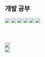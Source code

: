 ## 개발 공부
<img src="https://img.shields.io/badge/java-007396?style=for-the-badge&logo=OpenJDK&logoColor=white"> <img src="https://img.shields.io/badge/Spring-6DB33F?style=for-the-badge&logo=Spring&logoColor=white"> <img src="https://img.shields.io/badge/Javascript-F7DF1E?style=for-the-badge&logo=javascript&logoColor=FFF"/> <img src="https://img.shields.io/badge/HTML5-E34F26?style=for-the-badge&logo=html5&logoColor=FFF"/> <img src="https://img.shields.io/badge/CSS3-1572B6?style=for-the-badge&logo=css3&logoColor=FFF"/> <img src="https://img.shields.io/badge/GitHub-EAEAEA?style=for-the-badge&logo=github&logoColor=000"/>

<br><br>

<!-- GitHub Stats -->
<img src="https://github-readme-stats.vercel.app/api?username=dbstj589&show_icons=true&theme=catppuccin_latte" />
<br>
<img src="https://github-readme-stats.vercel.app/api/top-langs/?username=dbstj589&exclude_repo=blue_farm&layout=compact&theme=catppuccin_latte" />

</div>
